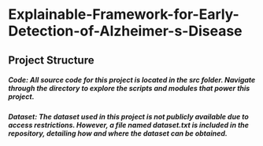 # Explainable-Framework-for-Early-Detection-of-Alzheimer-s-Disease

## Project Structure
##### Code: All source code for this project is located in the src folder. Navigate through the directory to explore the scripts and modules that power this project.
##### Dataset: The dataset used in this project is not publicly available due to access restrictions. However, a file named dataset.txt is included in the repository, detailing how and where the dataset can be obtained.
